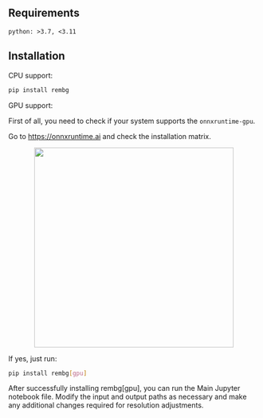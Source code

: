 ## Requirements

```
python: >3.7, <3.11
```

## Installation

CPU support:

```bash
pip install rembg
```

GPU support:

First of all, you need to check if your system supports the `onnxruntime-gpu`.

Go to https://onnxruntime.ai and check the installation matrix.

<p style="display: flex;align-items: center;justify-content: center;">
  <img src="https://raw.githubusercontent.com/danielgatis/rembg/master/onnxruntime-installation-matrix.png" width="400" />
</p>

If yes, just run:

```bash
pip install rembg[gpu]
```

After successfully installing rembg[gpu], you can run the Main Jupyter notebook file. Modify the input and output paths as necessary and make any additional changes required for resolution adjustments.